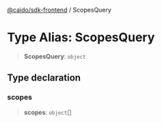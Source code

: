 [@caido/sdk-frontend](../index.md) / ScopesQuery

# Type Alias: ScopesQuery

> **ScopesQuery**: `object`

## Type declaration

### scopes

> **scopes**: `object`[]
